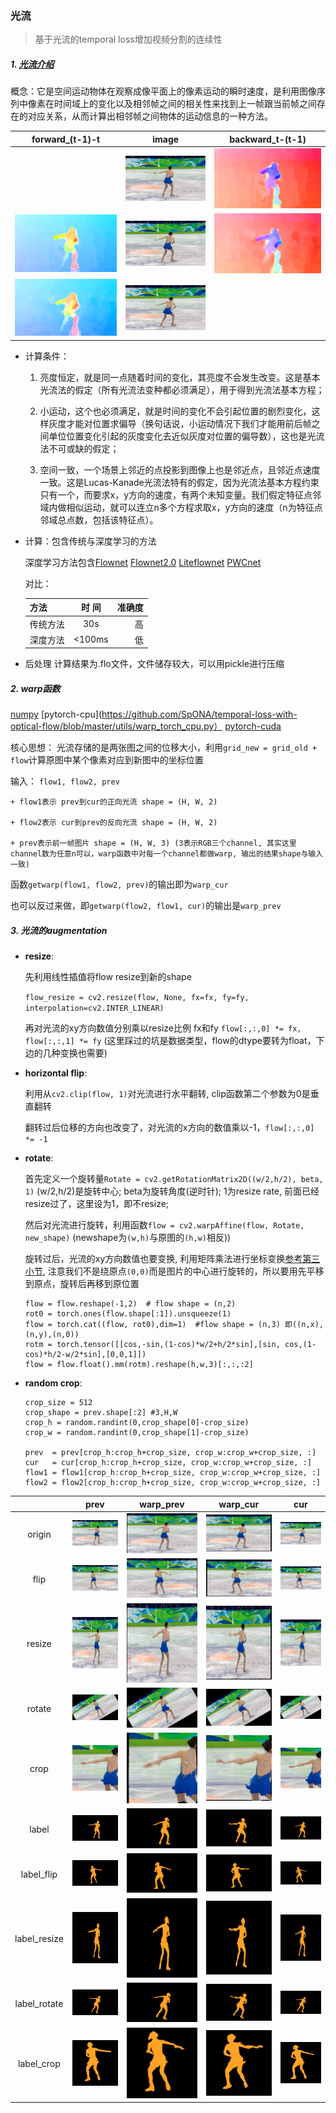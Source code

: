 ### 光流
>基于光流的temporal loss增加视频分割的连续性

##### 1. [光流介绍](https://blog.csdn.net/qq_38906523/article/details/80781242)

概念：它是空间运动物体在观察成像平面上的像素运动的瞬时速度，是利用图像序列中像素在时间域上的变化以及相邻帧之间的相关性来找到上一帧跟当前帧之间存在的对应关系，从而计算出相邻帧之间物体的运动信息的一种方法。

| <div align=center>forward_(t-1)-t | <div align=center>image | <div align=center>backward_t-(t-1) |
|-------|:---|-------:|
| |<div align=center>![](image/org/0000.png)|<div align=center> ![](image/flow-vis/backward_1_0.png)|
|<div align=center>![](image/flow-vis/forward_0_1.png)|<div align=center>![](image/org/0001.png)|<div align=center> ![](image/flow-vis/backward_2_1.png)|
|<div align=center>![](image/flow-vis/forward_1_2.png)|<div align=center>![](image/org/0002.png)| |    


* 计算条件：
    1. 亮度恒定，就是同一点随着时间的变化，其亮度不会发生改变。这是基本光流法的假定（所有光流法变种都必须满足），用于得到光流法基本方程；

    2. 小运动，这个也必须满足，就是时间的变化不会引起位置的剧烈变化，这样灰度才能对位置求偏导（换句话说，小运动情况下我们才能用前后帧之间单位位置变化引起的灰度变化去近似灰度对位置的偏导数），这也是光流法不可或缺的假定；

    3. 空间一致，一个场景上邻近的点投影到图像上也是邻近点，且邻近点速度一致。这是Lucas-Kanade光流法特有的假定，因为光流法基本方程约束只有一个，而要求x，y方向的速度，有两个未知变量。我们假定特征点邻域内做相似运动，就可以连立n多个方程求取x，y方向的速度（n为特征点邻域总点数，包括该特征点）。 

+ 计算：包含传统与深度学习的方法

    深度学习方法包含[Flownet](https://blog.csdn.net/sigai_csdn/article/details/80664481)
                    [Flownet2.0](http://www.cnblogs.com/jiujing23333/p/9386695.html)
                    [Liteflownet](https://github.com/twhui/LiteFlowNet)
                    [PWCnet](https://github.com/RanhaoKang/PWC-Net_pytorch)

    对比：

    |  方法 |时 间| 准确度 |
    | ----- |:-----:| ---:|
    |传统方法| 30s    | 高 |
    |深度方法| <100ms |低  | 

+ 后处理
    计算结果为.flo文件，文件储存较大，可以用pickle进行压缩


##### 2. warp函数
[numpy](https://github.com/SpONA/temporal-loss-with-optical-flow/blob/master/utils/warp_numpy.py)
[pytorch-cpu](https://github.com/SpONA/temporal-loss-with-optical-flow/blob/master/utils/warp_torch_cpu.py）
[pytorch-cuda](https://github.com/SpONA/temporal-loss-with-optical-flow/blob/master/utils/warp_torch_cuda.py)

核心思想：
    光流存储的是两张图之间的位移大小，利用`grid_new = grid_old + flow`计算原图中某个像素对应到新图中的坐标位置

输入： `flow1, flow2, prev`

    + flow1表示 prev到cur的正向光流 shape = (H, W, 2)

    + flow2表示 cur到prev的反向光流 shape = (H, W, 2) 

    + prev表示前一帧图片 shape = (H, W, 3) (3表示RGB三个channel, 其实这里channel数为任意n可以，warp函数中对每一个channel都做warp, 输出的结果shape与输入一致)

函数`getwarp(flow1, flow2, prev)`的输出即为`warp_cur `

也可以反过来做，即`getwarp(flow2, flow1, cur)`的输出是`warp_prev`


##### 3. 光流的augmentation

- **resize**:
    
    先利用线性插值将flow resize到新的shape

    `flow_resize = cv2.resize(flow, None, fx=fx, fy=fy, interpolation=cv2.INTER_LINEAR)`

    再对光流的xy方向数值分别乘以resize比例 fx和fy
    `flow[:,:,0] *= fx, flow[:,:,1] *= fy`
    (这里踩过的坑是数据类型，flow的dtype要转为float，下边的几种变换也需要)

- **horizontal flip**:
    
    利用从`cv2.clip(flow, 1)`对光流进行水平翻转, clip函数第二个参数为0是垂直翻转

    翻转过后位移的方向也改变了，对光流的x方向的数值乘以-1，`flow[:,:,0] *= -1` 

- **rotate**:
    
    首先定义一个旋转量`Rotate = cv2.getRotationMatrix2D((w/2,h/2), beta, 1)`  (w/2,h/2)是旋转中心; beta为旋转角度(逆时针); 1为resize rate, 前面已经resize过了，这里设为1，即不resize; 

    然后对光流进行旋转，利用函数`flow = cv2.warpAffine(flow, Rotate, new_shape)` (newshape为`(w,h)`与原图的`(h,w)`相反))

    旋转过后，光流的xy方向数值也要变换, 利用矩阵乘法进行坐标变换[参考第三小节](https://blog.csdn.net/csxiaoshui/article/details/65446125), 注意我们不是绕原点`(0,0)`而是图片的中心进行旋转的，所以要用先平移到原点，旋转后再移到原位置
    ```
    flow = flow.reshape(-1,2)  # flow shape = (n,2)
    rot0 = torch.ones(flow.shape[:1]).unsqueeze(1)
    flow = torch.cat((flow, rot0),dim=1)  #flow shape = (n,3) 即((n,x),(n,y),(n,0))
    rotm = torch.tensor([[cos,-sin,(1-cos)*w/2+h/2*sin],[sin, cos,(1-cos)*h/2-w/2*sin],[0,0,1]])
    flow = flow.float().mm(rotm).reshape(h,w,3)[:,:,:2]
    ```

- **random crop**:
    ```
    crop_size = 512
    crop_shape = prev.shape[:2] #3,H,W
    crop_h = random.randint(0,crop_shape[0]-crop_size)
    crop_w = random.randint(0,crop_shape[1]-crop_size)

    prev  = prev[crop_h:crop_h+crop_size, crop_w:crop_w+crop_size, :]
    cur   = cur[crop_h:crop_h+crop_size, crop_w:crop_w+crop_size, :]
    flow1 = flow1[crop_h:crop_h+crop_size, crop_w:crop_w+crop_size, :]
    flow2 = flow2[crop_h:crop_h+crop_size, crop_w:crop_w+crop_size, :]
    ```

| |<div align=center>prev | <div align=center>warp_prev | <div align=center>warp_cur |<div align=center>cur |
|---|:----:|:---:|:---:|-------:|
|<div align=center>origin|<div align=center>![](image/org/0000.png)|<div align=center> ![](image/warp/warp_from_cur_to_prev.png)|<div align=center> ![](image/warp/warp_from_prev_to_cur.png)|<div align=center> ![](image/org/0001.png)|
|<div align=center>flip|<div align=center>![](image/warp/flip_prev.png)|<div align=center> ![](image/warp/flip_from_cur_to_prev.png)|<div align=center> ![](image/warp/flip_from_prev_to_cur.png)|<div align=center> ![](image/warp/flip_cur.png)|
|<div align=center>resize|<div align=center>![](image/warp/resize_prev.png)|<div align=center> ![](image/warp/resize_from_cur_to_prev.png)|<div align=center> ![](image/warp/resize_from_prev_to_cur.png)|<div align=center> ![](image/warp/resize_cur.png)|
|<div align=center>rotate|<div align=center>![](image/warp/rotate_prev.png)|<div align=center> ![](image/warp/rotate_from_cur_to_prev.png)|<div align=center> ![](image/warp/rotate_from_prev_to_cur.png)|<div align=center> ![](image/warp/rotate_cur.png)|
|<div align=center>crop|<div align=center>![](image/warp/crop_prev.png)|<div align=center> ![](image/warp/crop_from_cur_to_prev.png)|<div align=center> ![](image/warp/crop_from_prev_to_cur.png)|<div align=center> ![](image/warp/crop_cur.png)|
|<div align=center>label|<div align=center>![](image/label-warped/0000.png)|<div align=center> ![](image/label-warped/warp_from_cur_to_prev.png)|<div align=center> ![](image/label-warped/warp_from_prev_to_cur.png)|<div align=center> ![](image/label-warped/0001.png)|
|<div align=center>label_flip|<div align=center>![](image/label-warped/flip_prev.png)|<div align=center> ![](image/label-warped/flip_from_cur_to_prev.png)|<div align=center> ![](image/label-warped/flip_from_prev_to_cur.png)|<div align=center> ![](image/label-warped/flip_cur.png)|
|<div align=center>label_resize|<div align=center>![](image/label-warped/resize_prev.png)|<div align=center> ![](image/label-warped/resize_from_cur_to_prev.png)|<div align=center> ![](image/label-warped/resize_from_prev_to_cur.png)|<div align=center> ![](image/label-warped/resize_cur.png)|
|<div align=center>label_rotate|<div align=center>![](image/label-warped/rotate_prev.png)|<div align=center> ![](image/label-warped/rotate_from_cur_to_prev.png)|<div align=center> ![](image/label-warped/rotate_from_prev_to_cur.png)|<div align=center> ![](image/label-warped/rotate_cur.png)|
|<div align=center>label_crop|<div align=center>![](image/label-warped/crop_prev.png)|<div align=center> ![](image/label-warped/crop_from_cur_to_prev.png)|<div align=center> ![](image/label-warped/crop_from_prev_to_cur.png)|<div align=center> ![](image/label-warped/crop_cur.png)|
